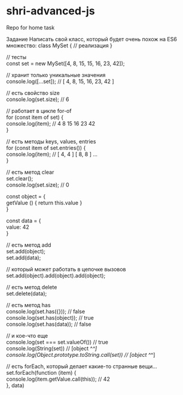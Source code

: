 # shri-advanced-js
Repo for home task

Задание
Написать свой класс, который будет очень похож на ES6 множество:
class MySet {
    // реализация
}

// тесты  
const set = new MySet([4, 8, 15, 15, 16, 23, 42]);  

// хранит только уникальные значения  
console.log([...set]); // [ 4, 8, 15, 16, 23, 42 ]  

// есть свойство size  
console.log(set.size); // 6  

// работает в цикле for-of  
for (const item of set) {  
    console.log(item); // 4 8 15 16 23 42  
}

// есть методы keys, values, entries  
for (const item of set.entries()) {  
    console.log(item); // [ 4, 4 ] [ 8, 8 ] ...  
}  

// есть метод clear  
set.clear();  
console.log(set.size); // 0  
 
const object = {  
    getValue () { return this.value }  
}  

const data = {  
    value: 42  
}  

// есть метод add  
set.add(object);  
set.add(data);  

// который может работать в цепочке вызовов  
set.add(object).add(object).add(object);  

// есть метод delete  
set.delete(data);  

// есть метод has  
console.log(set.has({})); // false  
console.log(set.has(object)); // true  
console.log(set.has(data)); // false  

// и кое-что еще  
console.log(set === set.valueOf()) // true  
console.log(String(set)) // [object ^_^]  
console.log(Object.prototype.toString.call(set)) // [object ^_^]  

// есть forEach, который делает какие-то странные вещи...  
set.forEach(function (item) {  
    console.log(item.getValue.call(this)); // 42  
}, data)  
